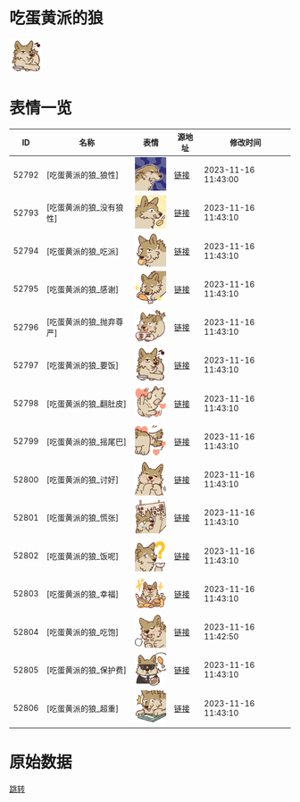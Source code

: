 # 吃蛋黄派的狼

<img src="./cover.png" height="60" alt="cover" />

# 表情一览

|ID|名称|表情|源地址|修改时间|
|----|----|----|----|----|
|52792|[吃蛋黄派的狼_狼性]|<img src="./pic/052792_%5B吃蛋黄派的狼_狼性%5D.png" height="60" alt="狼性"/>|[链接](https://i0.hdslb.com/bfs/garb/a572f51006254c65dc704444c3c2bcf4009cac2b.png)|2023-11-16 11:43:00|
|52793|[吃蛋黄派的狼_没有狼性]|<img src="./pic/052793_%5B吃蛋黄派的狼_没有狼性%5D.png" height="60" alt="没有狼性"/>|[链接](https://i0.hdslb.com/bfs/garb/4ddaf50ffa7934280c4d58d4795c9d70eb92d475.png)|2023-11-16 11:43:10|
|52794|[吃蛋黄派的狼_吃派]|<img src="./pic/052794_%5B吃蛋黄派的狼_吃派%5D.png" height="60" alt="吃派"/>|[链接](https://i0.hdslb.com/bfs/garb/e3e1980a1469421d4a78c07272a44ae20f448d18.png)|2023-11-16 11:43:10|
|52795|[吃蛋黄派的狼_感谢]|<img src="./pic/052795_%5B吃蛋黄派的狼_感谢%5D.png" height="60" alt="感谢"/>|[链接](https://i0.hdslb.com/bfs/garb/fd80f4ffd7444bd6f77281c792eb58f5c7db01d2.png)|2023-11-16 11:43:10|
|52796|[吃蛋黄派的狼_抛弃尊严]|<img src="./pic/052796_%5B吃蛋黄派的狼_抛弃尊严%5D.png" height="60" alt="抛弃尊严"/>|[链接](https://i0.hdslb.com/bfs/garb/451ada764a1854745ec75aa95ce25296cb8ab468.png)|2023-11-16 11:43:10|
|52797|[吃蛋黄派的狼_要饭]|<img src="./pic/052797_%5B吃蛋黄派的狼_要饭%5D.png" height="60" alt="要饭"/>|[链接](https://i0.hdslb.com/bfs/garb/2790fb714ea5c98c369a1569abce723f025e5fbd.png)|2023-11-16 11:43:10|
|52798|[吃蛋黄派的狼_翻肚皮]|<img src="./pic/052798_%5B吃蛋黄派的狼_翻肚皮%5D.png" height="60" alt="翻肚皮"/>|[链接](https://i0.hdslb.com/bfs/garb/f5de746a50e31d950e8c7ca45be0b1e0371ab9fd.png)|2023-11-16 11:43:10|
|52799|[吃蛋黄派的狼_摇尾巴]|<img src="./pic/052799_%5B吃蛋黄派的狼_摇尾巴%5D.png" height="60" alt="摇尾巴"/>|[链接](https://i0.hdslb.com/bfs/garb/eee4d33c1d1b560254dd7dd04efd419449e7591e.png)|2023-11-16 11:43:10|
|52800|[吃蛋黄派的狼_讨好]|<img src="./pic/052800_%5B吃蛋黄派的狼_讨好%5D.png" height="60" alt="讨好"/>|[链接](https://i0.hdslb.com/bfs/garb/bdd0ef93f0acc8ee78beb2a05c63f74cfa060a5b.png)|2023-11-16 11:43:10|
|52801|[吃蛋黄派的狼_慌张]|<img src="./pic/052801_%5B吃蛋黄派的狼_慌张%5D.png" height="60" alt="慌张"/>|[链接](https://i0.hdslb.com/bfs/garb/ccaa3bb62c11503882799cb6d96f2050a86db529.png)|2023-11-16 11:43:10|
|52802|[吃蛋黄派的狼_饭呢]|<img src="./pic/052802_%5B吃蛋黄派的狼_饭呢%5D.png" height="60" alt="饭呢"/>|[链接](https://i0.hdslb.com/bfs/garb/84325bc70b3ebea1cf6a45d781f4de04ab5670f9.png)|2023-11-16 11:43:10|
|52803|[吃蛋黄派的狼_幸福]|<img src="./pic/052803_%5B吃蛋黄派的狼_幸福%5D.png" height="60" alt="幸福"/>|[链接](https://i0.hdslb.com/bfs/garb/ce78247e1cf9cc606793dfb8610eedaf54dc5ddb.png)|2023-11-16 11:43:10|
|52804|[吃蛋黄派的狼_吃饱]|<img src="./pic/052804_%5B吃蛋黄派的狼_吃饱%5D.png" height="60" alt="吃饱"/>|[链接](https://i0.hdslb.com/bfs/garb/c4a5794caaf10fb7a54fcc6ecd4ea92474408b60.png)|2023-11-16 11:42:50|
|52805|[吃蛋黄派的狼_保护费]|<img src="./pic/052805_%5B吃蛋黄派的狼_保护费%5D.png" height="60" alt="保护费"/>|[链接](https://i0.hdslb.com/bfs/garb/b39393da850bac8cc5c3523c9683bf977da26661.png)|2023-11-16 11:43:10|
|52806|[吃蛋黄派的狼_超重]|<img src="./pic/052806_%5B吃蛋黄派的狼_超重%5D.png" height="60" alt="超重"/>|[链接](https://i0.hdslb.com/bfs/garb/e2446573543eeeaaf03004a20c3234a71f94c1eb.png)|2023-11-16 11:43:10|

# 原始数据

[跳转](./raw.json)


